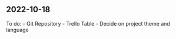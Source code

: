 ## 2022-10-18

To do:
      - Git Repository
      - Trello Table
      - Decide on project theme and language
      
